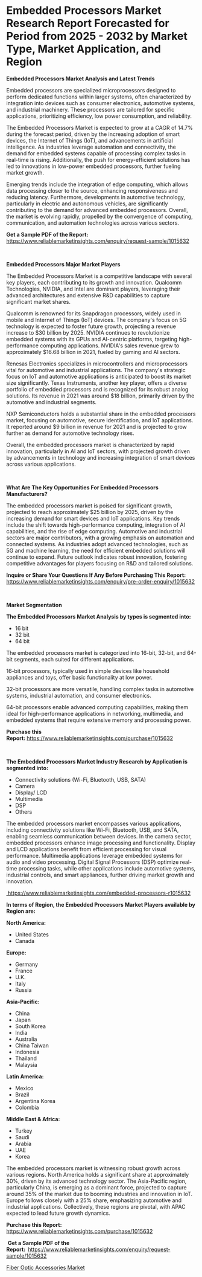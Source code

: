 <p><h1>Embedded Processors Market Research Report Forecasted for Period from 2025 -  2032 by Market Type, Market Application, and Region</h1></p><p><strong>Embedded Processors Market Analysis and Latest Trends</strong></p>
<p><p>Embedded processors are specialized microprocessors designed to perform dedicated functions within larger systems, often characterized by integration into devices such as consumer electronics, automotive systems, and industrial machinery. These processors are tailored for specific applications, prioritizing efficiency, low power consumption, and reliability.</p><p>The Embedded Processors Market is expected to grow at a CAGR of 14.7% during the forecast period, driven by the increasing adoption of smart devices, the Internet of Things (IoT), and advancements in artificial intelligence. As industries leverage automation and connectivity, the demand for embedded systems capable of processing complex tasks in real-time is rising. Additionally, the push for energy-efficient solutions has led to innovations in low-power embedded processors, further fueling market growth.</p><p>Emerging trends include the integration of edge computing, which allows data processing closer to the source, enhancing responsiveness and reducing latency. Furthermore, developments in automotive technology, particularly in electric and autonomous vehicles, are significantly contributing to the demand for advanced embedded processors. Overall, the market is evolving rapidly, propelled by the convergence of computing, communication, and automation technologies across various sectors.</p></p>
<p><strong>Get a Sample PDF of the Report:&nbsp;</strong> <a href="https://www.reliablemarketinsights.com/enquiry/request-sample/1015632?utm_campaign=2287&utm_medium=2&utm_source=Github&utm_content=ia&utm_term=10022025&utm_id=embedded-processors">https://www.reliablemarketinsights.com/enquiry/request-sample/1015632</a></p>
<p>&nbsp;</p>
<p><strong>Embedded Processors Major Market Players</strong></p>
<p><p>The Embedded Processors Market is a competitive landscape with several key players, each contributing to its growth and innovation. Qualcomm Technologies, NVIDIA, and Intel are dominant players, leveraging their advanced architectures and extensive R&D capabilities to capture significant market shares. </p><p>Qualcomm is renowned for its Snapdragon processors, widely used in mobile and Internet of Things (IoT) devices. The company's focus on 5G technology is expected to foster future growth, projecting a revenue increase to $30 billion by 2025. NVIDIA continues to revolutionize embedded systems with its GPUs and AI-centric platforms, targeting high-performance computing applications. NVIDIA's sales revenue grew to approximately $16.68 billion in 2021, fueled by gaming and AI sectors.</p><p>Renesas Electronics specializes in microcontrollers and microprocessors vital for automotive and industrial applications. The company's strategic focus on IoT and automotive applications is anticipated to boost its market size significantly. Texas Instruments, another key player, offers a diverse portfolio of embedded processors and is recognized for its robust analog solutions. Its revenue in 2021 was around $18 billion, primarily driven by the automotive and industrial segments.</p><p>NXP Semiconductors holds a substantial share in the embedded processors market, focusing on automotive, secure identification, and IoT applications. It reported around $9 billion in revenue for 2021 and is projected to grow further as demand for automotive technology rises. </p><p>Overall, the embedded processors market is characterized by rapid innovation, particularly in AI and IoT sectors, with projected growth driven by advancements in technology and increasing integration of smart devices across various applications.</p></p>
<p>&nbsp;</p>
<p><strong>What Are The Key Opportunities For Embedded Processors Manufacturers?</strong></p>
<p><p>The embedded processors market is poised for significant growth, projected to reach approximately $25 billion by 2025, driven by the increasing demand for smart devices and IoT applications. Key trends include the shift towards high-performance computing, integration of AI capabilities, and the rise of edge computing. Automotive and industrial sectors are major contributors, with a growing emphasis on automation and connected systems. As industries adopt advanced technologies, such as 5G and machine learning, the need for efficient embedded solutions will continue to expand. Future outlook indicates robust innovation, fostering competitive advantages for players focusing on R&D and tailored solutions.</p></p>
<p><strong>Inquire or Share Your Questions If Any Before Purchasing This Report:</strong> <a href="https://www.reliablemarketinsights.com/enquiry/pre-order-enquiry/1015632?utm_campaign=2287&utm_medium=2&utm_source=Github&utm_content=ia&utm_term=10022025&utm_id=embedded-processors">https://www.reliablemarketinsights.com/enquiry/pre-order-enquiry/1015632</a></p>
<p>&nbsp;</p>
<p><strong>Market Segmentation</strong></p>
<p><strong>The Embedded Processors Market Analysis by types is segmented into:</strong></p>
<p><ul><li>16 bit</li><li>32 bit</li><li>64 bit</li></ul></p>
<p><p>The embedded processors market is categorized into 16-bit, 32-bit, and 64-bit segments, each suited for different applications. </p><p>16-bit processors, typically used in simple devices like household appliances and toys, offer basic functionality at low power. </p><p>32-bit processors are more versatile, handling complex tasks in automotive systems, industrial automation, and consumer electronics. </p><p>64-bit processors enable advanced computing capabilities, making them ideal for high-performance applications in networking, multimedia, and embedded systems that require extensive memory and processing power.</p></p>
<p><strong>Purchase this Report:&nbsp;</strong><a href="https://www.reliablemarketinsights.com/purchase/1015632?utm_campaign=2287&utm_medium=2&utm_source=Github&utm_content=ia&utm_term=10022025&utm_id=embedded-processors">https://www.reliablemarketinsights.com/purchase/1015632</a></p>
<p>&nbsp;</p>
<p><strong>The Embedded Processors Market Industry Research by Application is segmented into:</strong></p>
<p><ul><li>Connectivity solutions (Wi-Fi, Bluetooth, USB, SATA)</li><li>Camera</li><li>Display/ LCD</li><li>Multimedia</li><li>DSP</li><li>Others</li></ul></p>
<p><p>The embedded processors market encompasses various applications, including connectivity solutions like Wi-Fi, Bluetooth, USB, and SATA, enabling seamless communication between devices. In the camera sector, embedded processors enhance image processing and functionality. Display and LCD applications benefit from efficient processing for visual performance. Multimedia applications leverage embedded systems for audio and video processing. Digital Signal Processors (DSP) optimize real-time processing tasks, while other applications include automotive systems, industrial controls, and smart appliances, further driving market growth and innovation.</p></p>
<p><a href="https://www.reliablemarketinsights.com/embedded-processors-r1015632?utm_campaign=2287&utm_medium=2&utm_source=Github&utm_content=ia&utm_term=10022025&utm_id=embedded-processors">&nbsp;https://www.reliablemarketinsights.com/embedded-processors-r1015632</a></p>
<p><strong>In terms of Region, the Embedded Processors Market Players available by Region are:</strong></p>
<p>
    <p> <strong> North America: </strong>
        <ul>
            <li>United States</li>
            <li>Canada</li>
        </ul>
        </p> 
    <p> <strong> Europe: </strong>
        <ul>
            <li>Germany</li>
            <li>France</li>
            <li>U.K.</li>
            <li>Italy</li>
            <li>Russia</li>
        </ul>
        </p> 
    <p> <strong> Asia-Pacific: </strong>
        <ul>
            <li>China</li>
            <li>Japan</li>
            <li>South Korea</li>
            <li>India</li>
            <li>Australia</li>
            <li>China Taiwan</li>
            <li>Indonesia</li>
            <li>Thailand</li>
            <li>Malaysia</li>
        </ul>
        </p> 
    <p> <strong> Latin America: </strong>
        <ul>
            <li>Mexico</li>
            <li>Brazil</li>
            <li>Argentina Korea</li>
            <li>Colombia</li>
        </ul>
        </p> 
    <p> <strong> Middle East & Africa: </strong>
        <ul>
            <li>Turkey</li>
            <li>Saudi</li>
            <li>Arabia</li>
            <li>UAE</li>
            <li>Korea</li>
        </ul>
    </p>
    </p>
<p><p>The embedded processors market is witnessing robust growth across various regions. North America holds a significant share at approximately 30%, driven by its advanced technology sector. The Asia-Pacific region, particularly China, is emerging as a dominant force, projected to capture around 35% of the market due to booming industries and innovation in IoT. Europe follows closely with a 25% share, emphasizing automotive and industrial applications. Collectively, these regions are pivotal, with APAC expected to lead future growth dynamics.</p></p>
<p><strong>Purchase this Report: </strong><a href="https://www.reliablemarketinsights.com/purchase/1015632?utm_campaign=2287&utm_medium=2&utm_source=Github&utm_content=ia&utm_term=10022025&utm_id=embedded-processors">https://www.reliablemarketinsights.com/purchase/1015632</a></p>
<p>&nbsp;<strong>Get a Sample PDF of the Report:&nbsp;&nbsp;</strong><a href="https://www.reliablemarketinsights.com/enquiry/request-sample/1015632?utm_campaign=2287&utm_medium=2&utm_source=Github&utm_content=ia&utm_term=10022025&utm_id=embedded-processors">https://www.reliablemarketinsights.com/enquiry/request-sample/1015632</a></p>
<p><strong></strong></p>
<p><p><a href="https://github.com/princessbartram3/Market-Research-Report-List-1/blob/main/fiber-optic-accessories-market.md?utm_campaign=2287&utm_medium=2&utm_source=Github&utm_content=ia&utm_term=10022025&utm_id=embedded-processors">Fiber Optic Accessories Market</a></p></p>